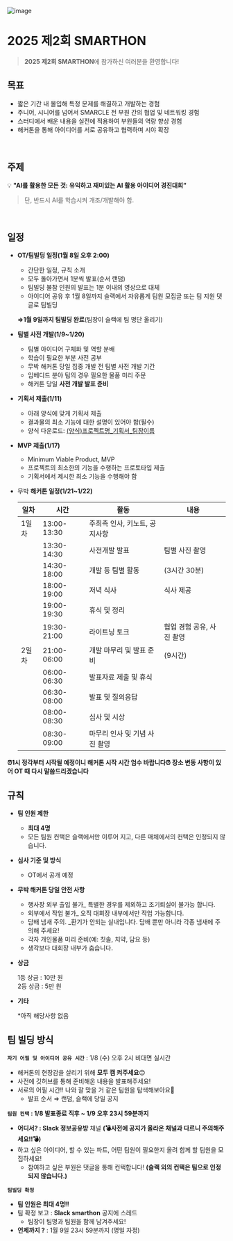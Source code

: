 ![image](https://github.com/user-attachments/assets/783d9f3d-702c-4126-8117-6d5583e29d07)

# 2025 제2회 SMARTHON
> **2025 제2회 SMARTHON**에 참가하신 여러분을 환영합니다!

## 목표

- 짧은 기간 내 몰입해 특정 문제를 해결하고 개발하는 경험
- 주니어, 시니어를 넘어서 SMARCLE 전 부원 간의 협업 및 네트워킹 경험
- 스터디에서 배운 내용을 실전에 적용하여 부원들의 역량 향상 경험
- 해커톤을 통해 아이디어를 서로 공유하고 협력하며 시야 확장
<br>

## 주제

💡 **"AI를 활용한 모든 것: 
 유익하고 재미있는 AI 활용 아이디어 경진대회”**
> 단, 반드시 AI를 학습시켜 개조/개발해야 함.

<br>

## 일정

- **OT/팀빌딩 일정(1월 8일 오후 2:00)**
    - 간단한 일정, 규칙 소개
    - 모두 돌아가면서 1분씩 발표(순서 랜덤)
    - 팀빌딩 불참 인원의 발표는 1분 이내의 영상으로 대체
    - 아이디어 공유 후 1월 8일까지 슬랙에서 자유롭게 팀원 모집글 또는 팀 지원 댓글로 팀빌딩
    
    **⇒1월 9일까지 팀빌딩 완료**(팀장이 슬랙에 팀 명단 올리기)

- **팀별 사전 개발(1/9~1/20)**
    - 팀별 아이디어 구체화 및 역할 분배
    - 학습이 필요한 부분 사전 공부
    - 무박 해커톤 당일 집중 개발 전 팀별 사전 개발 기간
    - 임베디드 분야 팀의 경우 필요한 물품 미리 주문
    - 해커톤 당일 **사전 개발 발표 준비**

- **기획서 제출(1/11)**
    - 아래 양식에 맞게 기획서 제출
    - 결과물의 최소 기능에 대한 설명이 있어야 함(필수)
    - 양식 다운로드: [(양식)프로젝트명_기획서_팀장이름]()

- **MVP 제출(1/17)**
    - Minimum Viable Product, MVP
    - 프로젝트의 최소한의 기능을 수행하는 프로토타입 제출
    - 기획서에서 제시한 최소 기능을 수행해야 함

- 무박 **해커톤 일정(1/21~1/22)**
    
    | 일차 | 시간 | 활동 | 내용 | 
    | --- | --- | --- | --- |
    | 1일차 | 13:00-13:30 | 주최측 인사, 키노트, 공지사항 |  |
    |  | 13:30-14:30 | 사전개발 발표 | 팀별 사진 촬영 |
    |  | 14:30-18:00 | 개발 등 팀별 활동 | (3시간 30분) |
    |  | 18:00-19:00 | 저녁 식사 | 식사 제공 |
    |  | 19:00-19:30 | 휴식 및 정리 |  |  
    |  | 19:30-21:00 | 라이트닝 토크 | 협업 경험 공유, 사진 촬영 |  
    | 2일차 | 21:00-06:00 | 개발 마무리 및 발표 준비 | (9시간) | 
    |  | 06:00-06:30 | 발표자료 제출 및 휴식 |  | 
    |  | 06:30-08:00 | 발표 및 질의응답 |  | 
    |  | 08:00-08:30 | 심사 및 시상 |  | 
    |  | 08:30-09:00 | 마무리 인사 및 기념 사진 촬영 |  | 

**⏰1시 정각부터 시작될 예정이니 해커톤 시작 시간 엄수 바랍니다⏰**
**장소 변동 사항이 있어 OT 때 다시 말씀드리겠습니다**

## 규칙

- **팀 인원 제한**
    - **최대 4명**
    - 모든 팀원 컨택은 슬랙에서만 이루어 지고, 다른 매체에서의 컨택은 인정되지 않습니다.
- **심사 기준 및 방식**
    - OT에서 공개 예정
- **무박 해커톤 당일 안전 사항**
    - 행사장 외부 출입 불가_ 특별한 경우를 제외하고 조기퇴실이 불가능 합니다.
    - 외부에서 작업 불가_ 오직 대회장 내부에서만 작업 가능합니다.
    - 담배 냄새 주의. _환기가 안되는 실내입니다. 담배 뿐만 아니라 각종 냄새에 주의해 주세요!
    - 각자 개인물품 미리 준비(예: 칫솔, 치약, 담요 등)
    - 생각보다 대회장 내부가 춥습니다.
- **상금**
    
    1등 상금 : 10만 원\
    2등 상금 : 5만 원
    
- **기타**
    
    *아직 해당사항 없음
    

## 팀 빌딩 방식

**`자기 어필 및 아이디어 공유 시간`** : 1/8 (수) 오후 2시 비대면 실시간 

- 해커톤의 현장감을 살리기 위해 **모두 캠 켜주세요**😊
- 사전에 깃허브를 통해 준비해온 내용을 발표해주세요!
- 서로의 어필 시간!! 나와 잘 맞을 거 같은 팀원을 탐색해보아요👀
    - 발표 순서 ⇒ 랜덤, 슬랙에 당일 공지

**`팀원 컨택` : 1/8 발표종료 직후 ~ 1/9 오후 23시 59분까지** 

- **어디서? : Slack 정보공유방** 채널 **(💣사전에 공지가 올라온 채널과 다르니 주의해주세요!!💣)**
- 하고 싶은 아이디어, 할 수 있는 파트, 어떤 팀원이 필요한지 올려 함께 할 팀원을 모집하세요!
    - 참여하고 싶은 부원은 댓글을 통해 컨택합니다! **(슬랙 외의 컨택은 팀으로 인정되지 않습니다.)**



**`팀빌딩 확정`**

- **팀 인원은 최대 4명!!**
- 팀 확정 보고 :  **Slack smarthon** 공지에 스레드
    - 팀장이 팀명과 팀원을 함께 남겨주세요!
- **언제까지 ?** : 1월 9일 23시 59분까지 (명일 자정)
